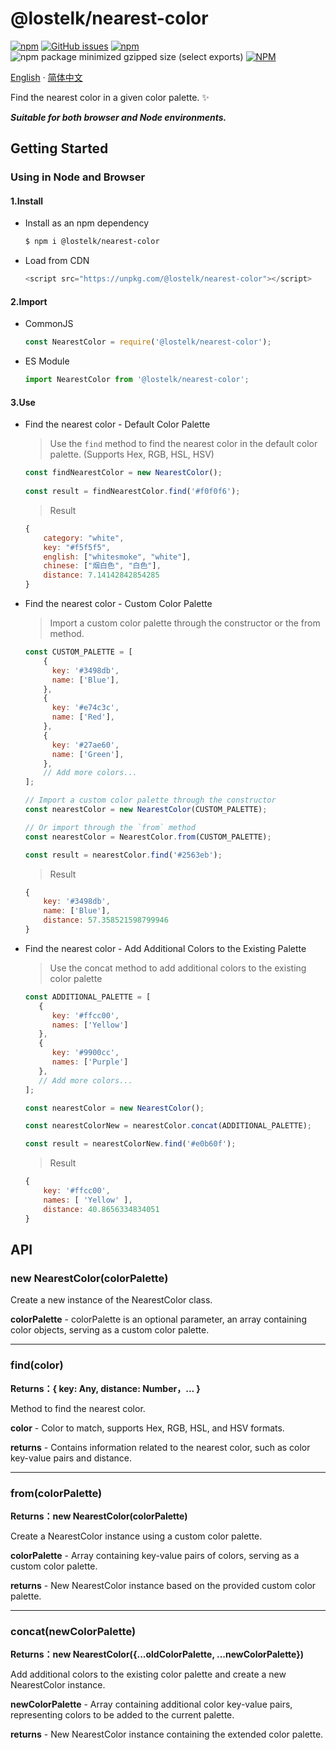 # @lostelk/nearest-color

[![npm](https://img.shields.io/npm/v/@lostelk/nearest-color?color=blue)](https://www.npmjs.com/package/@lostelk/nearest-color)
[![GitHub issues](https://img.shields.io/github/issues/LostElkByte/nearest-color)](https://github.com/LostElkByte/nearest-color/issues)
[![npm](https://img.shields.io/npm/dt/@lostelk/nearest-color)](https://www.npmjs.com/package/@lostelk/nearest-color)
![npm package minimized gzipped size (select exports)](https://img.shields.io/bundlejs/size/@lostelk/nearest-color)
[![NPM](https://img.shields.io/npm/l/@lostelk/nearest-color)](http://opensource.org/licenses/MIT)

[English](README.md) · [简体中文](README.ZH.md)

Find the nearest color in a given color palette. ✨

**_Suitable for both browser and Node environments._**

## Getting Started

### Using in Node and Browser

#### 1.Install
- Install as an npm dependency

	```sh
	$ npm i @lostelk/nearest-color
	```

- Load from CDN

	```js
	<script src="https://unpkg.com/@lostelk/nearest-color"></script>
	```

#### 2.Import

- CommonJS

	```js
	const NearestColor = require('@lostelk/nearest-color');
	```
- ES Module

	```js
	import NearestColor from '@lostelk/nearest-color';
	```


#### 3.Use

- Find the nearest color - Default Color Palette

  > Use the `find` method to find the nearest color in the default color palette. (Supports Hex, RGB, HSL, HSV)

  ```js
  const findNearestColor = new NearestColor();
   
  const result = findNearestColor.find('#f0f0f6');
  
  ```
  
  > Result
  
  ```js
  {
	  category: "white",
	  key: "#f5f5f5",
	  english: ["whitesmoke", "white"],
	  chinese: ["烟白色", "白色"],
	  distance: 7.14142842854285
  }
  ```

- Find the nearest color - Custom Color Palette

  > Import a custom color palette through the constructor or the from method.
  
  ```js
  const CUSTOM_PALETTE = [
	  {
	    key: '#3498db',
	    name: ['Blue'],
	  },
	  {
	    key: '#e74c3c',
	    name: ['Red'],
	  },
	  {
	    key: '#27ae60',
	    name: ['Green'],
	  },
	  // Add more colors...
  ];
  ```

  ```js
  // Import a custom color palette through the constructor
  const nearestColor = new NearestColor(CUSTOM_PALETTE);
  
  // Or import through the `from` method
  const nearestColor = NearestColor.from(CUSTOM_PALETTE);
  
  const result = nearestColor.find('#2563eb');
  
  ```
  
  > Result
  
  ```js
  {
	  key: '#3498db',
	  name: ['Blue'],
	  distance: 57.358521598799946
  }
  
  ```
- Find the nearest color - Add Additional Colors to the Existing Palette
 
  > Use the concat method to add additional colors to the existing color palette
  
  ```js
  const ADDITIONAL_PALETTE = [
	 { 
	 	key: '#ffcc00', 
	 	names: ['Yellow'] 
	 },
	 { 
	 	key: '#9900cc', 
	 	names: ['Purple']
	 },
	 // Add more colors...
  ];
  ```
  
  ```js
  const nearestColor = new NearestColor(); 
  
  const nearestColorNew = nearestColor.concat(ADDITIONAL_PALETTE);
  
  const result = nearestColorNew.find('#e0b60f');
  
  ```
  
  > Result
  
  ```js
  { 
	  key: '#ffcc00', 
	  names: [ 'Yellow' ], 
	  distance: 40.8656334834051 
  }
  ```

## API

### new NearestColor(colorPalette)

Create a new instance of the NearestColor class.

**colorPalette** - colorPalette is an optional parameter, an array containing color objects, serving as a custom color palette.

---

### find(color)

**Returns：{ key: Any, distance: Number，... }**

Method to find the nearest color.

**color** - Color to match, supports Hex, RGB, HSL, and HSV formats.

**returns** - Contains information related to the nearest color, such as color key-value pairs and distance.

---

### from(colorPalette)

**Returns：new NearestColor(colorPalette)**

Create a NearestColor instance using a custom color palette.

**colorPalette** - Array containing key-value pairs of colors, serving as a custom color palette.

**returns** - New NearestColor instance based on the provided custom color palette.

---

### concat(newColorPalette)

**Returns：new NearestColor({...oldColorPalette, ...newColorPalette})**

Add additional colors to the existing color palette and create a new NearestColor instance.

**newColorPalette** - Array containing additional color key-value pairs, representing colors to be added to the current palette.

**returns** - New NearestColor instance containing the extended color palette.